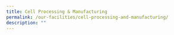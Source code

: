 ```yaml
---
title: Cell Processing & Manufacturing
permalink: /our-facilities/cell-processing-and-manufacturing/
description: ""
---
```

